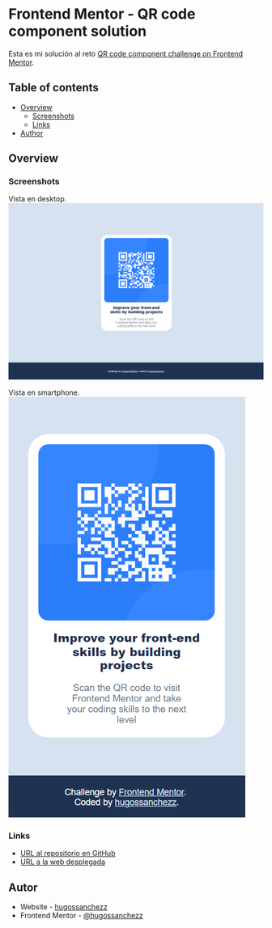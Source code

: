 # Frontend Mentor - QR code component solution

Esta es mi solución al reto [QR code component challenge on Frontend Mentor](https://www.frontendmentor.io/challenges/qr-code-component-iux_sIO_H). 

## Table of contents

- [Overview](#overview)
  - [Screenshots](#screenshots)
  - [Links](#links)
- [Author](#author)


## Overview

### Screenshots

Vista en desktop.
![](./design/desktop-design.png)

Vista en smartphone.
![](./design/mobile-design.png)


### Links

- [URL al repositorio en GitHub](https://github.com/hugossanchezz/Proyectos/tree/main/FrontendMentor/QR-code-component)
- [URL a la web desplegada](https://qr-card-hugossanchezz.netlify.app/)


## Autor

- Website - [hugossanchezz](https://github.com/hugossanchezz)
- Frontend Mentor - [@hugossanchezz](https://www.frontendmentor.io/profile/hugossanchezz)

